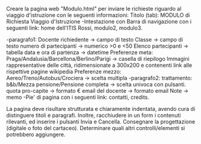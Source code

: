 Creare la pagina web "Modulo.html" per inviare le richieste riguardo al viaggio d'istruzione con le seguenti informazioni:
Titolo (tab): MODULO di Richiesta Viaggio d'Istruzione
 -Intestazione con Barra di navigazione con i seguenti link: home dell'ITIS Rossi, modulo2, modulo3.

 -paragrafo1:
Docente richiedente -> campo di testo
Classe -> campo di testo
numero di partecipanti -> numerico >0 e <50
Elenco partecipanti -> tabella
data e ora di partenza -> datetime
Preferenze meta: Praga/Andalusia/Barcellona/Berlino/Parigi   -> casella di riepilogo
Immagini rappresentative delle città, ridimensionate a 300x200 e contenenti link alle rispettive pagine wikipedia 
Preferenze mezzo: Aereo/Treno/Autobus/Crociera   -> scelta multipla
   -paragrafo2:
trattamento: b&b/Mezza pensione/Pensione completa    -> scelta univoca con pulsanti.
quota pro-capite  -> formato €
email del docente -> formato email
Note -> memo
   -Pie' di pagina con i seguenti link: contatti, credits.

La pagina deve risultare strutturata e chiaramente indentata, avendo cura di distinguere titoli e paragrafi. 
Inoltre, racchiudere in un form i contenuti rilevanti, ed inserire i pulsanti Invia  e Cancella.
Consegnare la progettazione (digitale o foto del cartaceo).
Determinare quali altri controlli/elementi si potrebbero aggiungere.
